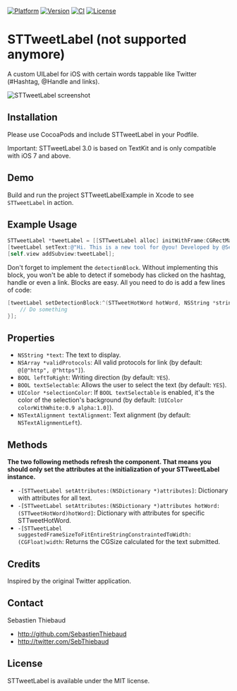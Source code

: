 [![Platform](https://img.shields.io/cocoapods/p/STTweetLabel.svg?style=flat)](http://cocoadocs.org/docsets/STTweetLabel)
[![Version](https://img.shields.io/cocoapods/v/STTweetLabel.svg?style=flat)](http://cocoadocs.org/docsets/STTweetLabel)
[![CI](http://img.shields.io/travis/SebastienThiebaud/STTweetLabel.svg?style=flat)](https://travis-ci.org/SebastienThiebaud/STTweetLabel)
[![License](https://img.shields.io/cocoapods/l/STTweetLabel.svg?style=flat)](http://cocoadocs.org/docsets/STTweetLabel)

# STTweetLabel (not supported anymore)

A custom UILabel for iOS with certain words tappable like Twitter (#Hashtag, @Handle and links).

![STTweetLabel screenshot](https://raw.github.com/SebastienThiebaud/STTweetLabel/master/screenshot.png "STTweetLabel Screenshot")

## Installation

Please use CocoaPods and include STTweetLabel in your Podfile.

Important: STTweetLabel 3.0 is based on TextKit and is only compatible with iOS 7 and above.

## Demo

Build and run the project STTweetLabelExample in Xcode to see `STTweetLabel` in action. 

## Example Usage

``` objective-c
STTweetLabel *tweetLabel = [[STTweetLabel alloc] initWithFrame:CGRectMake(10.0, 60.0, 300.0, 160.0)];
[tweetLabel setText:@"Hi. This is a new tool for @you! Developed by @SebThiebaud for #iPhone #ObjC... and #iOS7 ;-) My GitHub page: https://t.co/pQXDoiYA"];
[self.view addSubview:tweetLabel];
```

Don't forget to implement the `detectionBlock`. Without implementing this block, you won't be able to detect if somebody has clicked on the hashtag, handle or even a link.
Blocks are easy. All you need to do is add a few lines of code:

``` objective-c
[tweetLabel setDetectionBlock:^(STTweetHotWord hotWord, NSString *string, NSString *protocol, NSRange range) {
    // Do something
}];
```
    
## Properties

- `NSString *text`: The text to display.
- `NSArray *validProtocols`: All valid protocols for link (by default: `@[@"http", @"https"]`).
- `BOOL leftToRight`: Writing direction (by default: `YES`).
- `BOOL textSelectable`: Allows the user to select the text (by default: `YES`).
- `UIColor *selectionColor`: If `BOOL textSelectable` is enabled, it's the color of the selection's background (by default: `[UIColor colorWithWhite:0.9 alpha:1.0]`).
- `NSTextAlignment textAlignment`: Text alignment (by default: `NSTextAlignmentLeft`).

## Methods

**The two following methods refresh the component. That means you should only set the attributes at the initialization of your STTweetLabel instance.**

- `-[STTweetLabel setAttributes:(NSDictionary *)attributes]`: Dictionary with attributes for all text.
- `-[STTweetLabel setAttributes:(NSDictionary *)attributes hotWord:(STTweetHotWord)hotWord]`: Dictionary with attributes for specific STTweetHotWord.
- `-[STTweetLabel suggestedFrameSizeToFitEntireStringConstraintedToWidth:(CGFloat)width`: Returns the CGSize calculated for the text submitted.

## Credits

Inspired by the original Twitter application.

## Contact

Sebastien Thiebaud

- http://github.com/SebastienThiebaud
- http://twitter.com/SebThiebaud

## License

STTweetLabel is available under the MIT license.

